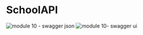 # SchoolAPI
![module 10 - swagger json](https://user-images.githubusercontent.com/60273779/116056236-8e97c080-a64b-11eb-9aa2-c6bd3f103588.png)
![module 10- swagger ui](https://user-images.githubusercontent.com/60273779/116056243-90618400-a64b-11eb-9f12-294dd9f5bed3.png)
